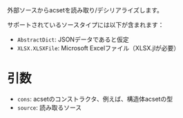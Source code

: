 外部ソースからacsetを読み取り/デシリアライズします。

サポートされているソースタイプには以下が含まれます：

  * `AbstractDict`: JSONデータであると仮定
  * `XLSX.XLSXFile`: Microsoft Excelファイル（XLSX.jlが必要）

# 引数

  * `cons`: acsetのコンストラクタ、例えば、構造体acsetの型
  * `source`: 読み取るソース
